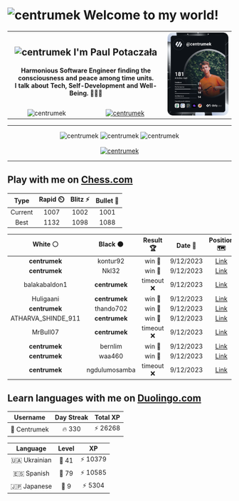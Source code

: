 <h1>
  <img
    src="https://emojis.slackmojis.com/emojis/images/1531849430/4246/blob-sunglasses.gif"
    width="30"
    alt="centrumek"
  />
  Welcome to my world!
</h1>

<table>
  <tbody>
    <tr>
      <td align="center" width="70%" colspan="2">
        <h2>
          <img
            src="https://raw.githubusercontent.com/MartinHeinz/MartinHeinz/master/wave.gif"
            width="30px"
            alt="centrumek"
          />
          I'm Paul Potaczała
        </h2>
        <h4>
          Harmonious Software Engineer finding the consciousness and peace among time units.
          <br/>
          I talk about Tech, Self-Development and Well-Being. 🌿🧘🚀
        </h4>
      </td>
      <td width="30%" rowspan="2">
        <a href="https://app.daily.dev/centrumek">
          <img
            src="./devcard.svg"
            alt="centrumek"
          />
        </a>
      </td>
    </tr>
    <tr align="center">
      <td>
        <img
          src="https://komarev.com/ghpvc/?username=centrumek&label=visitors&color=0e75b6&style=flat"
          alt="centrumek"
        >
      </td>
      <td>
        <a href="https://stackoverflow.com/users/14496012/centrumek">
          <img
            src="https://stackoverflow.com/users/flair/14496012.png?theme=dark"
            alt="centrumek"
          >
        </a>
      </td>
    </tr>
  </tbody>
</table>

---
<div align="center">
  <img 
    src="https://github-readme-stats.vercel.app/api?username=centrumek&show_icons=true&count_private=true&theme=dark&hide_border=true&hide=issues,contribs&bg_color=00000000"
    alt="centrumek"
  />
  <img
    src="https://github-readme-stats.vercel.app/api/top-langs/?username=centrumek&layout=compact&hide_border=true&theme=dark&bg_color=00000000&langs_count=6&exclude_repo=air-statistic-app"
    alt="centrumek"
  />
  <img 
    src="https://github-readme-streak-stats.herokuapp.com?user=centrumek&theme=dark&hide_border=true&background=FFFFFF00"
    alt="centrumek"
  />
  <br/>
  <br/>
  <a href="https://www.buymeacoffee.com/centrumek">
    <img
      src="https://cdn.buymeacoffee.com/buttons/v2/default-orange.png"
      height="50"
      width="210"
      alt="centrumek"
    />
  </a>
</div>

---

## Play with me on [Chess.com](https://www.chess.com/member/centrumek)

<div align="center">
<!--START_SECTION:chessStats-->
<!-- Automatically generated with https://github.com/Balastrong/chess-stats-action -->

| Type | Rapid ⏲️ | Blitz ⚡ | Bullet 🔫 |
|:---:|:---:|:---:|:---:|
| Current | 1007 | 1002 | 1001 |
| Best | 1132 | 1098 | 1088 |

| White ⚪ | Black ⚫ | Result 🏆 | Date 📅 | Position 🗺️ | Type 🕕 |
|:---:|:---:|:---:|:---:|:---:|:---:|
| **centrumek** | kontur92 | win 🥇 | 9/12/2023 | <a href="http://www.ee.unb.ca/cgi-bin/tervo/fen.pl?select=6k1/p1N2ppp/1p2p3/2p1P3/2q2P2/2B1P3/PQ4bP/2KR4 b - -">Link</a> | Bullet |
| **centrumek** | Nkl32 | win 🥇 | 9/12/2023 | <a href="http://www.ee.unb.ca/cgi-bin/tervo/fen.pl?select=8/8/5P2/1p2K1k1/1P5p/7P/8/8 b - -">Link</a> | Bullet |
| balakabaldon1 | **centrumek** | timeout ❌ | 9/12/2023 | <a href="http://www.ee.unb.ca/cgi-bin/tervo/fen.pl?select=8/5p2/4p3/K3Pkp1/6p1/6Q1/7P/8 b - -">Link</a> | Bullet |
| Huligaani | **centrumek** | win 🥇 | 9/12/2023 | <a href="http://www.ee.unb.ca/cgi-bin/tervo/fen.pl?select=8/8/1k1K4/3P4/8/p7/8/8 w - -">Link</a> | Bullet |
| **centrumek** | thando702 | win 🥇 | 9/12/2023 | <a href="http://www.ee.unb.ca/cgi-bin/tervo/fen.pl?select=8/1k1r4/ppp4p/6p1/PPPNp1P1/2R1P2P/2K2P1R/4r3 b - -">Link</a> | Bullet |
| ATHARVA_SHINDE_911 | **centrumek** | win 🥇 | 9/12/2023 | <a href="http://www.ee.unb.ca/cgi-bin/tervo/fen.pl?select=8/6k1/7p/1p6/1K6/1B6/4q3/8 w - -">Link</a> | Bullet |
| MrBull07 | **centrumek** | timeout ❌ | 9/12/2023 | <a href="http://www.ee.unb.ca/cgi-bin/tervo/fen.pl?select=8/7p/4Q1pk/4p3/6Q1/5P2/5KPP/8 b - -">Link</a> | Bullet |
| **centrumek** | bernlim | win 🥇 | 9/12/2023 | <a href="http://www.ee.unb.ca/cgi-bin/tervo/fen.pl?select=2B5/3Q1p1p/4pkp1/8/5P2/6P1/5PKP/8 b - -">Link</a> | Bullet |
| **centrumek** | waa460 | win 🥇 | 9/12/2023 | <a href="http://www.ee.unb.ca/cgi-bin/tervo/fen.pl?select=r1bqr1k1/pp1n2pp/3N1p2/3pp3/P7/1P1P1N2/1B2PPPP/R2QKB1R b KQ -">Link</a> | Bullet |
| **centrumek** | ngdulumosamba | timeout ❌ | 9/12/2023 | <a href="http://www.ee.unb.ca/cgi-bin/tervo/fen.pl?select=1k6/5B2/1r2p2p/3p3P/p1pP1pP1/P4P2/5R2/4R1K1 w - -">Link</a> | Bullet |

<!--END_SECTION:chessStats-->
</div>

## Learn languages with me on [Duolingo.com](https://www.duolingo.com/profile/Centrumek)

<div align="center">
<!--START_SECTION:duolingoStats-->
<!-- Automatically generated with https://github.com/centrumek/duolingo-readme-stats-->

| Username | Day Streak | Total XP |
|:---:|:---:|:---:|
| 👤 Centrumek | 🔥 330 | ⚡ 26268 |

| Language | Level | XP |
|:---:|:---:|:---:|
| 🇺🇦 Ukrainian | 👑 41 | ⚡ 10379 |
| 🇪🇸 Spanish | 👑 79 | ⚡ 10585 |
| 🇯🇵 Japanese | 👑 9 | ⚡ 5304 |

<!--END_SECTION:duolingoStats-->
</div>
<!--
**centrumek/centrumek** is a ✨ _special_ ✨ repository because its `README.md` (this file) appears on your GitHub profile.

Here are some ideas to get you started:

- 🔭 I’m currently working on ...
- 🌱 I’m currently learning ...
- 👯 I’m looking to collaborate on ...
- 🤔 I’m looking for help with ...
- 💬 Ask me about ...
- 📫 How to reach me: ...
- 😄 Pronouns: ...
- ⚡ Fun fact: ...
-->
